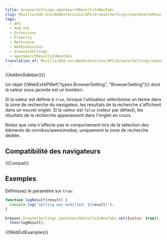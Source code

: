 ```yaml
---
title: browserSettings.openSearchResultsInNewTabs
slug: Mozilla/Add-ons/WebExtensions/API/browserSettings/openSearchResultsInNewTabs
tags:
  - API
  - Add-ons
  - Extensions
  - Property
  - Reference
  - WebExtensions
  - browserSettings
  - openSearchResultsInNewTabs
translation_of: Mozilla/Add-ons/WebExtensions/API/browserSettings/openSearchResultsInNewTabs
---
```


{{AddonSidebar()}}

Un objet {{WebExtAPIRef("types.BrowserSetting", "BrowserSetting")}} dont la valeur sous-jacente est un booléen.

Si la valeur est définie à `true`, lorsque l'utilisateur sélectionne un terme dans la zone de recherche du navigateur, les résultats de la recherche s'affichent dans un nouvel onglet. Si la valeur est `false` (valeur par défaut), les résultats de la recherche apparaissent dans l'onglet en cours.

Notez que cela n'affecte pas le comportement lors de la sélection des éléments de omnibox/awesomebar, uniquement la zone de recherche dédiée..

## Compatibilité des navigateurs

{{Compat}}

## Exemples

Définissez le paramètre sur `true`:

```js
function logResult(result) {
  console.log(`Setting was modified: ${result}`);
}

browser.browserSettings.openSearchResultsInNewTabs.set({value: true}).
  then(logResult);
```

{{WebExtExamples}}
